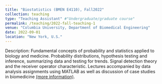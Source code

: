 ```yaml
---
title: "Biostatistics (BMEN E4110), Fall2022"
collection: teaching
type: "Teaching Assistant" #"Undergraduate/graduate course"
permalink: /teaching/2022-fall-teaching-1
venue: "Columbia University, Department of Biomedical Engineering"
date: 2022-09-01
location: "New York, U.S."
---
```

Description: Fundamental concepts of probability and statistics applied to biology and medicine. Probability distributions, hypothesis testing and inference, summarizing data and testing for trends. Signal detection theory and the receiver operator characteristic. Lectures accompanied by data analysis assignments using MATLAB as well as discussion of case studies in biomedicine [(more information)](https://www.coursicle.com/columbia/courses/BMEN/E4110/).

